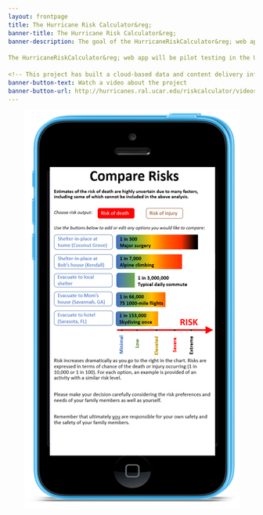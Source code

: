 ```yaml
---
layout: frontpage
title: The Hurricane Risk Calculator&reg;
banner-title: The Hurricane Risk Calculator&reg;
banner-description: The goal of the HurricaneRiskCalculator&reg; web app is to provide a localized and personalized assessment of the risks posed by hurricane winds and then to translate this into a form that people can use to make informed decisions about their hurricane preparations.

The HurricaneRiskCalculator&reg; web app will be pilot testing in the U.S. and Australia in 2021. To be notified when the web app is available, please [Sign-up here](https://groups.google.com/a/ucar.edu/forum/#!forum/riskcalculator-updates/join)

<!-- This project has built a cloud-based data and content delivery infrastructure to support a wide range of mobile apps built around the new probabilistic risk framework of the HurricaneRiskCalculator&reg;. -->
banner-button-text: Watch a video about the project
banner-button-url: http://hurricanes.ral.ucar.edu/riskcalculator/videos/HRC_5.mp4
---
```


<img src="/images/risk_comparison.png" alt="Image of output from the Hurricane Risk Calculator simulated as being displayed on a mobile phone screen. This image shows a comparison of the risks of various options rangding from sheltering in place to evacuating to a local shelter to evacuating to a distant location. Because evacuation by car also poses risks, the best option for this scenario would be for the resident to evacuate to a local shelter." style="display: block; margin: auto;">
